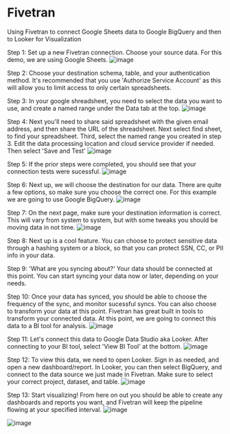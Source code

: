# Fivetran
Using Fivetran to connect Google Sheets data to Google BigQuery and then to Looker for Visualization 

Step 1:
Set up a new Fivetran connection. Choose your source data. For this demo, we are using Google Sheets. 
![image](https://user-images.githubusercontent.com/68393151/230478246-f90c8227-f9f7-473a-9945-dadf7f0bdb68.png)

Step 2:
Choose your destination schema, table, and your authentication method. It's recommended that you use 'Authorize Service Account' as this will allow you to limit access to only certain spreadsheets. 

Step 3:
In your google shreadsheet, you need to select the data you want to use, and create a named range under the Data tab at the top. 
![image](https://user-images.githubusercontent.com/68393151/230482224-28af070b-6d58-4ee6-a78b-62f333842ff3.png)

Step 4:
Next you'll need to share said spreadsheet with the given email address, and then share the URL of the shreadsheet. Next select find sheet, to find your spreadsheet. Third, select the named range you created in step 3. Edit the data processing location and cloud service provider if needed. Then select 'Save and Test'
![image](https://user-images.githubusercontent.com/68393151/230482445-b33900ae-574b-4297-b56d-c0bcd7d59f04.png)

Step 5:
If the prior steps were completed, you should see that your connection tests were sucessful. 
![image](https://user-images.githubusercontent.com/68393151/230483031-79f8566b-7880-45a5-a688-5e9d6c44bcb8.png)

Step 6:
Next up, we will choose the destination for our data. There are quite a few options, so make sure you choose the correct one. For this example we are going to use Google BigQuery. 
![image](https://user-images.githubusercontent.com/68393151/230484503-61269682-fdc5-489a-8441-a2459f4598c7.png)

Step 7: 
On the next page, make sure your destination information is correct. This will vary from system to system, but with some tweaks you should be moving data in not time. 
![image](https://user-images.githubusercontent.com/68393151/230485105-0aa1f728-971f-492a-8ee3-57c52787d501.png)

Step 8:
Next up is a cool feature. You can choose to protect sensitive data through a hashing system or a block, so that you can protect SSN, CC, or PII info in your data. 

Step 9:
'What are you syncing about?' Your data should be connected at this point. You can start syncing your data now or later, depending on your needs. 

Step 10: 
Once your data has synced, you should be able to choose the frequency of the sync, and monitor sucessful syncs. You can also choose to transform your data at this point. Fivetran has great built in tools to transform your connected data. At this point, we are going to connect this data to a BI tool for analysis. 
![image](https://user-images.githubusercontent.com/68393151/230487554-fc314b00-d7dd-4f81-888b-ed85d95985a1.png)

Step 11:
Let's connect this data to Google Data Studio aka Looker. After connecting to your BI tool, select 'View BI Tool' at the bottom. 
![image](https://user-images.githubusercontent.com/68393151/230489338-da104798-9de9-4a23-a975-d7d374f64235.png)

Step 12:
To view this data, we need to open Looker. Sign in as needed, and open a new dashboard/report. In Looker, you can then select BigQuery, and connect to the data source we just made in Fivetran. Make sure to select your correct project, dataset, and table. 
![image](https://user-images.githubusercontent.com/68393151/230490084-0e5729ee-3e61-4bb8-8adb-c6ba408b7fe4.png)

Step 13:
Start visualizing! From here on out you should be able to create any dashboards and reports you want, and Fivetran will keep the pipeline flowing at your specified interval. 
![image](https://user-images.githubusercontent.com/68393151/230624012-6a1a903b-f4f0-450d-b18c-d04d11dac374.png)

![image](https://user-images.githubusercontent.com/68393151/230624090-5083c905-67f8-4598-9111-c91af7686f72.png)

